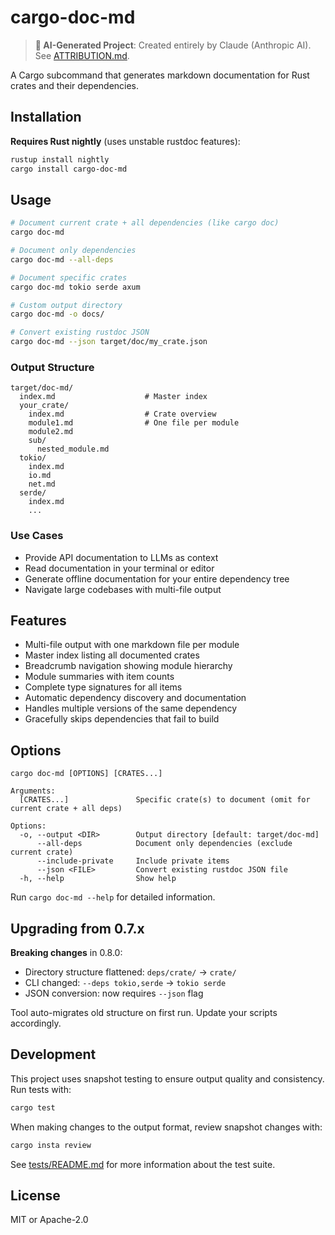# cargo-doc-md

> **🤖 AI-Generated Project**: Created entirely by Claude (Anthropic AI). See [ATTRIBUTION.md](ATTRIBUTION.md).

A Cargo subcommand that generates markdown documentation for Rust crates and their dependencies.

## Installation

**Requires Rust nightly** (uses unstable rustdoc features):
```bash
rustup install nightly
cargo install cargo-doc-md
```

## Usage

```bash
# Document current crate + all dependencies (like cargo doc)
cargo doc-md

# Document only dependencies
cargo doc-md --all-deps

# Document specific crates
cargo doc-md tokio serde axum

# Custom output directory
cargo doc-md -o docs/

# Convert existing rustdoc JSON
cargo doc-md --json target/doc/my_crate.json
```

### Output Structure

```
target/doc-md/
  index.md                    # Master index
  your_crate/
    index.md                  # Crate overview
    module1.md                # One file per module
    module2.md
    sub/
      nested_module.md
  tokio/
    index.md
    io.md
    net.md
  serde/
    index.md
    ...
```

### Use Cases

- Provide API documentation to LLMs as context
- Read documentation in your terminal or editor
- Generate offline documentation for your entire dependency tree
- Navigate large codebases with multi-file output

## Features

- Multi-file output with one markdown file per module
- Master index listing all documented crates
- Breadcrumb navigation showing module hierarchy
- Module summaries with item counts
- Complete type signatures for all items
- Automatic dependency discovery and documentation
- Handles multiple versions of the same dependency
- Gracefully skips dependencies that fail to build

## Options

```
cargo doc-md [OPTIONS] [CRATES...]

Arguments:
  [CRATES...]               Specific crate(s) to document (omit for current crate + all deps)

Options:
  -o, --output <DIR>        Output directory [default: target/doc-md]
      --all-deps            Document only dependencies (exclude current crate)
      --include-private     Include private items
      --json <FILE>         Convert existing rustdoc JSON file
  -h, --help                Show help
```

Run `cargo doc-md --help` for detailed information.

## Upgrading from 0.7.x

**Breaking changes** in 0.8.0:
- Directory structure flattened: `deps/crate/` → `crate/`
- CLI changed: `--deps tokio,serde` → `tokio serde`
- JSON conversion: now requires `--json` flag

Tool auto-migrates old structure on first run. Update your scripts accordingly.

## Development

This project uses snapshot testing to ensure output quality and consistency. Run tests with:

```bash
cargo test
```

When making changes to the output format, review snapshot changes with:

```bash
cargo insta review
```

See [tests/README.md](tests/README.md) for more information about the test suite.

## License

MIT or Apache-2.0
